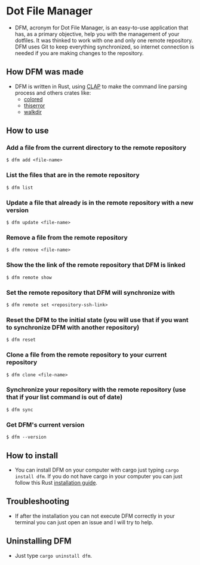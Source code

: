 # Dot File Manager

- DFM, acronym for Dot File Manager, is an easy-to-use application that has, as a primary objective, help you with the management of your dotfiles. It was thinked to work with one and only one remote repository. DFM uses Git to keep everything synchronized, so internet connection is needed if you are making changes to the repository.

## How DFM was made

- DFM is written in Rust, using [CLAP](https://crates.io/crates/clap) to make the command line parsing process and others crates like:
    - [colored](https://crates.io/crates/colored)
    - [thiserror](https://crates.io/crates/thiserror)
    - [walkdir](https://crates.io/crates/walkdir)

## How to use

### Add a file from the current directory to the remote repository

```
$ dfm add <file-name>
```

### List the files that are in the remote repository

```
$ dfm list
```

### Update a file that already is in the remote repository with a new version

```
$ dfm update <file-name>
```

### Remove a file from the remote repository

```
$ dfm remove <file-name>
```

### Show the the link of the remote repository that DFM is linked

```
$ dfm remote show
```

### Set the remote repository that DFM will synchronize with

```
$ dfm remote set <repository-ssh-link>
```

### Reset the DFM to the initial state (you will use that if you want to synchronize DFM with another repository)

```
$ dfm reset
```

### Clone a file from the remote repository to your current repository

```
$ dfm clone <file-name>
```

### Synchronize your repository with the remote repository (use that if your list command is out of date)

```
$ dfm sync
```

### Get DFM's current version

```
$ dfm --version
```

## How to install

- You can install DFM on your computer with cargo just typing ```cargo install dfm```. If you do not have cargo in your computer you can just follow this Rust [installation guide](https://www.rust-lang.org/tools/install).

## Troubleshooting

- If after the installation you can not execute DFM correctly in your terminal you can just open an issue and I will try to help.

## Uninstalling DFM

- Just type ```cargo uninstall dfm```.